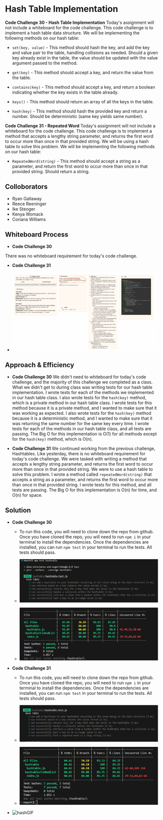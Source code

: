 # Hash Table Implementation
<!-- Short summary or background information -->

**Code Challenge 30 - Hash Table Implementation**
Today's assignment will not include a whiteboard for the code challenge. This code challenge is to implement a hash table data structure. We will be implementing the following methods on our hash table:

- `set(key, value)` - This method should hash the key, and add the key and value pair to the table, handling collisions as needed. Should a given key already exist in the table, the value should be updated with the value argument passed to the method.

- `get(key)` - This method should accept a key, and return the value from the table.

- `contains(key)` - This method should accept a key, and return a boolean indicating whether the key exists in the table already.

- `keys()` - This method should return an array of all the keys in the table.

- `hash(key)` - This method should hash the provided key and return a number. Should be deterministic (same key yields same number).

**Code Challenge 31 - Repeated Word**
Today's assignment will not include a whiteboard for the code challenge. This code challenge is to implement a method that accepts a lengthy string parameter, and returns the first word to occur more than once in that provided string. We will be using a hash table to solve this problem. We will be implementing the following methods on our hash table:

- `RepeatedWord(string)` - This method should accept a string as a parameter, and return the first word to occur more than once in that provided string. Should return a string.

## Colloborators

- Ryan Gallaway
- Reece Reeninger
- Ike Steoger
- Kenya Womack
- Coriana Williams

## Whiteboard Process
<!-- Embedded whiteboard image -->
- **Code Challenge 30**

There was no whiteboard requirement for today's code challenge.

- **Code Challenge 31**

- ![Whiteboard](/public/codeChallenge31Whiteboard.png)

## Approach & Efficiency
<!-- What approach did you take? Why? What is the Big O space/time for this approach? -->
- **Code Challenge 30**
We didn't need to whiteboard for today's code challenge, and the majority of this challenge we completed as a class. What we didn't get to during class was writing tests for our hash table implementation. I wrote tests for each of the methods we implemented in our hash table class. I also wrote tests for the `hash(key)` method, which is a private method in our hash table class. I wrote tests for this method because it is a private method, and I wanted to make sure that it was working as expected. I also wrote tests for the `hash(key)` method because it is a deterministic method, and I wanted to make sure that it was returning the same number for the same key every time. I wrote tests for each of the methods in our hash table class, and all tests are passing. The Big O for this implementation is O(1) for all methods except for the `hash(key)` method, which is O(n).

- **Code Challenge 31**
We continued working from the previous challenge, Hashtables. Like yesterday, there is no whiteboard requirement for today's code challenge. We were tasked with writing a method that accepts a lengthy string parameter, and returns the first word to occur more than once in that provided string. We were to use a hash table to solve this problem. I wrote a method called `repeatedWord(string)` that accepts a string as a parameter, and returns the first word to occur more than once in that provided string. I wrote tests for this method, and all tests are passing. The Big O for this implementation is O(n) for time, and O(n) for space.

## Solution
<!-- Show how to run your code, and examples of it in action -->

- **Code Challenge 30**
  - To run this code, you will need to clone down the repo from github. Once you have cloned the repo, you will need to run `npm i` in your terminal to install the dependencies. Once the dependencies are installed, you can run `npm test` in your terminal to run the tests. All tests should pass.

  - ![Tests](/public/codeChallenge30Tests.png)
  - ![Tests](/public/codeChallenge30Test.png)

- **Code Challenge 31**
  - To run this code, you will need to clone down the repo from github. Once you have cloned the repo, you will need to run `npm i` in your terminal to install the dependencies. Once the dependencies are installed, you can run `npm test` in your terminal to run the tests. All tests should pass.

  - ![Tests](/public/codeChallenge31Tests.png)
  - ![Tests](/public/codeChallenge31Test.png)

- ![hashGIF](https://media.giphy.com/media/26AHxNt3bpqw9Yexq/giphy.gif)
